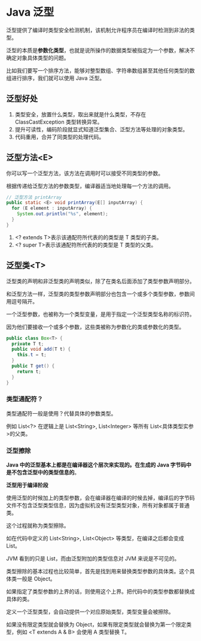 # Java 泛型
泛型提供了编译时类型安全检测机制，该机制允许程序员在编译时检测到非法的类型。

泛型的本质是**参数化类型**，也就是说所操作的数据类型被指定为一个参数，解决不确定对象具体类型的问题。

比如我们要写一个排序方法，能够对整型数组、字符串数组甚至其他任何类型的数组进行排序，我们就可以使用 Java 泛型。

## 泛型好处
1. 类型安全，放置什么类型，取出来就是什么类型，不存在 ClassCastException 类型转换异常。
2. 提升可读性，编码阶段就显式知道泛型集合、泛型方法等处理的对象类型。
3. 代码重用，合并了同类型的处理代码。

## 泛型方法&lt;E&gt;
你可以写一个泛型方法，该方法在调用时可以接受不同类型的参数。

根据传递给泛型方法的参数类型，编译器适当地处理每一个方法的调用。
```java
// 泛型方法 printArray
public static <E> void printArray(E[] inputArray) {
  for (E element : inputArray) {
    System.out.println("%s", element);
  }
}
```
1. &lt;? extends T&gt;表示该通配符所代表的的类型是 T 类型的子类。
2. &lt;? super T&gt;表示该通配符所代表的的类型是 T 类型的父类。

## 泛型类&lt;T&gt;
泛型类的声明和非泛型类的声明类似，除了在类名后面添加了类型参数声明部分。

和泛型方法一样，泛型类的类型参数声明部分也包含一个或多个类型参数，参数间用逗号隔开。

一个泛型参数，也被称为一个类型变量，是用于指定一个泛型类型名称的标识符。

因为他们要接收一个或多个参数，这些类被称为参数化的类或参数化的类型。
```java
public class Box<T> {
  private T t;
  public void add(T t) {
    this.t = t;
  }
  public T get() {
    return t;
  }
}
```

### 类型通配符？
类型通配符一般是使用？代替具体的参数类型。

例如 List<?> 在逻辑上是 List&lt;String&gt;, List&lt;Integer&gt; 等所有 List&lt;具体类型实参&gt;的父类。

### 泛型擦除
**Java 中的泛型基本上都是在编译器这个层次来实现的。在生成的 Java 字节码中是不包含泛型中的类型信息的**。

**泛型用于编译阶段**

使用泛型的时候加上的类型参数，会在编译器在编译的时候去掉，编译后的字节码文件不包含泛型类型信息，因为虚拟机没有泛型类型对象，所有对象都属于普通类。

这个过程就称为类型擦除。

如在代码中定义的 List&lt;String&gt;, List&lt;Object&gt; 等类型，在编译之后都会变成 List。

JVM 看到的只是 List，而由泛型附加的类型信息对 JVM 来说是不可见的。

类型擦除的基本过程也比较简单，首先是找到用来替换类型参数的具体类。这个具体类一般是 Object。

如果指定了类型参数的上界的话，则使用这个上界。把代码中的类型参数都替换成具体的类。

定义一个泛型类型，会自动提供一个对应原始类型，类型变量会被擦除。

如果没有限定类型就会替换为 Object，如果有限定类型就会替换为第一个限定类型，例如 <T extends A & B> 会使用 A 类型替换 T。















